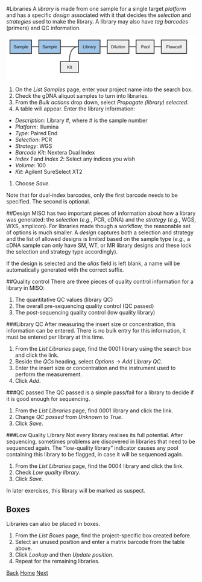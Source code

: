 #Libraries
A _library_ is made from one sample for a single target _platform_ and
has a specific _design_ associated with it that decides the _selection_
and _strategies_ used to make the library. A library may also have _tag
barcodes_ (primers) and QC information.

<img src="pics/flow-library.svg"/>

1. On the _List Samples_ page, enter your project name into the search box.
1. Check the gDNA aliquot samples to turn into libraries.
1. From the _Bulk actions_ drop down, select _Propagate (library) selected_.
1. A table will appear. Enter the library information:
  * _Description_: Library #, where # is the sample number
  * _Platform_: Illumina
  * _Type_: Paired End
  * _Selection_: PCR
  * _Strategy_: WGS
  * _Barcode Kit_: Nextera Dual Index
  * _Index 1_ and _Index 2_: Select any indices you wish
  * _Volume_: 100
  * _Kit_: Agilent SureSelect XT2
1. Choose _Save_.

Note that for dual-index barcodes, only the first barcode needs to be
specified. The second is optional.

##Design
MISO has two important pieces of information about how a library was generated:
the _selection_ (_e.g._, PCR, cDNA) and the _strategy_ (_e.g._, WGS, WXS,
amplicon). For libraries made though a workflow, the reasonable set of options
is much smaller. A _design_ captures both a selection and strategy and the list
of allowed designs is limited based on the sample type (_e.g._, a cDNA sample
can only have SM, WT, or MR library designs and these lock the selection and
strategy type accordingly).

If the design is selected and the _alias_ field is left blank, a name will be
automatically generated with the correct suffix.

##Quality control
There are three pieces of quality control information for a library in MISO:

1. The quantitative QC values (library QC)
1. The overall pre-sequencing quality control (QC passed)
1. The post-sequencing quality control (low quality library)

###Library QC
After measuring the insert size or concentration, this information can be
entered. There is no bulk entry for this information, it must be entered per
library at this time.

1. From the _List Libraries_ page, find the 0001 library using the search box and click the link.
1. Beside the _QCs_ heading, select _Options_ → _Add Library QC_.
1. Enter the insert size or concentration and the instrument used to perform the measurement.
1. Click _Add_.

###QC passed
The QC passed is a simple pass/fail for a library to decide if it is good
enough for sequencing.

1. From the _List Libraries_ page, find 0001 library and click the link.
1. Change _QC passed_ from _Unknown_ to _True_.
1. Click _Save_.

###Low Quality Library
Not every library realises its full potential. After sequencing, sometimes
problems are discovered in libraries that need to be sequenced again. The
“low-quality library” indicator causes any pool containing this library to be
flagged, in case it will be sequenced again.

1. From the _List Libraries_ page, find the 0004 library and click the link.
1. Check _Low quality library_.
1. Click _Save_.

In later exercises, this library will be marked as suspect.

## Boxes
Libraries can also be placed in boxes.

1. From the _List Boxes_ page, find the project-specific box created before.
1. Select an unused position and enter a matrix barcode from the table above.
1. Click _Lookup_ and then _Update position_.
1. Repeat for the remaining libraries.

[Back](5-boxes.md) [Home](readme.md) [Next](7-pools.md)
